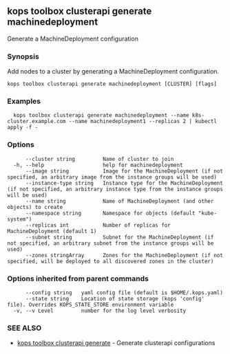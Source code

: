 
<!--- This file is automatically generated by make gen-cli-docs; changes should be made in the go CLI command code (under cmd/kops) -->

## kops toolbox clusterapi generate machinedeployment

Generate a MachineDeployment configuration

### Synopsis

Add nodes to a cluster by generating a MachineDeployment configuration.

```
kops toolbox clusterapi generate machinedeployment [CLUSTER] [flags]
```

### Examples

```
  kops toolbox clusterapi generate machinedeployment --name k8s-cluster.example.com --name machinedeployment1 --replicas 2 | kubectl apply -f -
```

### Options

```
      --cluster string         Name of cluster to join
  -h, --help                   help for machinedeployment
      --image string           Image for the MachineDeployment (if not specified, an arbitrary image from the instance groups will be used)
      --instance-type string   Instance type for the MachineDeployment (if not specified, an arbitrary instance type from the instance groups will be used)
      --name string            Name of MachineDeployment (and other objects) to create
      --namespace string       Namespace for objects (default "kube-system")
      --replicas int           Number of replicas for MachineDeployment (default 1)
      --subnet string          Subnet for the MachineDeployment (if not specified, an arbitrary subnet from the instance groups will be used)
      --zones stringArray      Zones for the MachineDeployment (if not specified, will be deployed to all discovered zones in the cluster)
```

### Options inherited from parent commands

```
      --config string   yaml config file (default is $HOME/.kops.yaml)
      --state string    Location of state storage (kops 'config' file). Overrides KOPS_STATE_STORE environment variable
  -v, --v Level         number for the log level verbosity
```

### SEE ALSO

* [kops toolbox clusterapi generate](kops_toolbox_clusterapi_generate.md)	 - Generate clusterapi configurations

